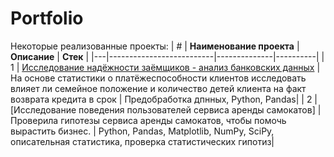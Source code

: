 # Portfolio
Некоторые реализованные проекты:
| # | **Наименование проекта** | **Описание** | **Стек** |
|---|--------------------------|--------------|----------|
| 1 | [Исследование надёжности заёмщиков - анализ банковских данных](https://github.com/YW-Yliya/Portfolio/blob/dfc03cf004afa5ca7d8394e65443220efe7adf8d/project/%D0%98%D1%81%D1%81%D0%BB%D0%B5%D0%B4%D0%BE%D0%B2%D0%B0%D0%BD%D0%B8%D0%B5%20%D0%BD%D0%B0%D0%B4%D0%B5%D0%B6%D0%BD%D0%BE%D1%81%D1%82%D0%B8%20%D0%B7%D0%B0%D0%B5%D0%BC%D1%89%D0%B8%D0%BA%D0%BE%D0%B2%20(%D0%B4%D0%BB%D1%8F%20Github).ipynb) | На основе статистики о платёжеспособности клиентов исследовать влияет ли семейное положение и количество детей клиента на факт возврата кредита в срок | Предобработка дпнных, Python, Pandas|
| 2 | [Исследование поведения пользователей сервиса аренды самокатов] | Проверила гипотезы сервиса аренды самокатов, чтобы помочь вырастить бизнес. | Python, Pandas, Matplotlib, NumPy, SciPy, описательная статистика, проверка статистических гипотиз|
